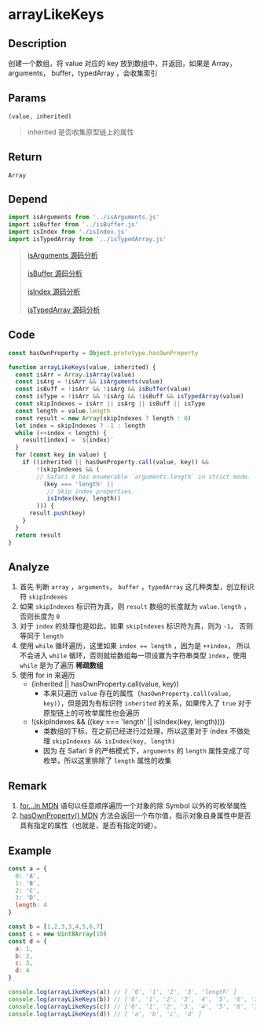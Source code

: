 # arrayLikeKeys 

## Description 
创建一个数组，将 value 对应的 key 放到数组中，并返回，如果是 Array，arguments， buffer，typedArray ，会收集索引
## Params
`(value, inherited)`
> inherited 是否收集原型链上的属性
>

## Return
`Array`
## Depend
```js
import isArguments from '../isArguments.js'
import isBuffer from '../isBuffer.js'
import isIndex from './isIndex.js'
import isTypedArray from '../isTypedArray.js'
```
> [isArguments 源码分析](../export/isArguments.md)
> <br/>
> <br/>
> [isBuffer 源码分析](../export/isBuffer.md)
> <br/>
> <br/>
> [isIndex 源码分析](./isIndex.md)
> <br/>
> <br/>
> [isTypedArray 源码分析](../export/isTypedArray.md)
>

## Code
```js
const hasOwnProperty = Object.prototype.hasOwnProperty

function arrayLikeKeys(value, inherited) {
  const isArr = Array.isArray(value)
  const isArg = !isArr && isArguments(value)
  const isBuff = !isArr && !isArg && isBuffer(value)
  const isType = !isArr && !isArg && !isBuff && isTypedArray(value)
  const skipIndexes = isArr || isArg || isBuff || isType
  const length = value.length
  const result = new Array(skipIndexes ? length : 0)
  let index = skipIndexes ? -1 : length
  while (++index < length) {
    result[index] = `${index}`
  }
  for (const key in value) {
    if ((inherited || hasOwnProperty.call(value, key)) &&
        !(skipIndexes && (
        // Safari 9 has enumerable `arguments.length` in strict mode.
          (key === 'length' ||
           // Skip index properties.
           isIndex(key, length))
        ))) {
      result.push(key)
    }
  }
  return result
}
```
## Analyze
1. 首先 判断 `array` ，`arguments`， `buffer` ，`typedArray` 这几种类型，创立标识符 `skipIndexes`
2. 如果 `skipIndexes` 标识符为真，则 `result` 数组的长度就为 `value.length` ，否则长度为 `0`
3. 对于 `index` 的处理也是如此，如果 `skipIndexes` 标识符为真，则为 `-1`， 否则等同于 `length`
4. 使用 `while` 循环遍历，这里如果 `index == length` ，因为是 `++index`， 所以不会进入 `while` 循环，否则就给数组每一项设置为字符串类型 `index`，使用 `while` 是为了遍历 **稀疏数组**
5. 使用 for in 来遍历
    - (inherited || hasOwnProperty.call(value, key)) 
        - 本来只遍历 `value` 存在的属性（`hasOwnProperty.call(value, key)`），但是因为有标识符 `inherited` 的关系，如果传入了 `true` 对于原型链上的可枚举属性也会遍历
    - !(skipIndexes && ((key === 'length' || isIndex(key, length))))
        - 类数组的下标，在之前已经进行过处理，所以这里对于 index 不做处理 `skipIndexes && isIndex(key, length)`
        - 因为 在 Safari 9 的严格模式下，`arguments` 的 `length` 属性变成了可枚举，所以这里排除了 `length` 属性的收集

## Remark
1. [for...in MDN](https://developer.mozilla.org/zh-CN/docs/Web/JavaScript/Reference/Statements/for...in) 语句以任意顺序遍历一个对象的除 Symbol 以外的可枚举属性
2. [hasOwnProperty() MDN](https://developer.mozilla.org/zh-CN/docs/Web/JavaScript/Reference/Global_Objects/Object/hasOwnProperty) 方法会返回一个布尔值，指示对象自身属性中是否具有指定的属性（也就是，是否有指定的键）。
## Example
```js
const a = {
  0: 'A',
  1: 'B',
  2: 'C',
  3: 'D',
  length: 4
}

const b = [1,2,3,3,4,5,6,7]
const c = new Uint8Array(10)
const d = {
  a: 1,
  b: 2,
  c: 3,
  d: 4
}

console.log(arrayLikeKeys(a)) // [ '0', '1', '2', '3', 'length' ]
console.log(arrayLikeKeys(b)) // ['0', '1', '2', '3', '4', '5', '6', '7' ]
console.log(arrayLikeKeys(c)) // ['0', '1', '2', '3', '4', '5', '6', '7', '8', '9' ]
console.log(arrayLikeKeys(d)) // [ 'a', 'b', 'c', 'd' ]

```
